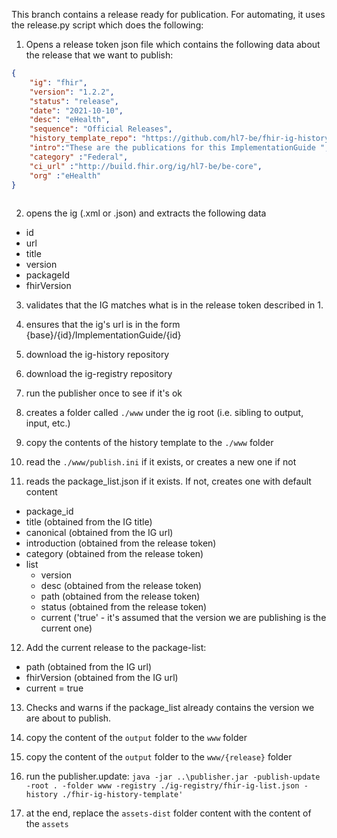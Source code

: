This branch contains a release ready for publication. For automating, it uses the release.py script which does the following:

1. Opens a release token json file which contains the following data about the release that we want to publish:
```json
{
    "ig": "fhir",
    "version": "1.2.2",
    "status": "release",
    "date": "2021-10-10",
    "desc": "eHealth",
    "sequence": "Official Releases",
    "history_template_repo": "https://github.com/hl7-be/fhir-ig-history-template.git",
    "intro":"These are the publications for this ImplementationGuide ",
    "category" :"Federal",
    "ci_url" :"http://build.fhir.org/ig/hl7-be/be-core",
    "org" :"eHealth"  
}
    
```

2. opens the ig (.xml or .json) and extracts the following data
* id
* url
* title
* version
* packageId
* fhirVersion

3. validates that the IG matches what is in the release token described in 1.

4. ensures that the ig's url is in the form {base}/{id}/ImplementationGuide/{id}

5. download the ig-history repository 

6. download the ig-registry repository

7. run the publisher once to see if it's ok

8. creates a folder called `./www` under the ig root (i.e. sibling to output, input, etc.)

9. copy the contents of the history template to the `./www` folder

10. read the `./www/publish.ini` if it exists, or creates a new one if not

11. reads the package_list.json if it exists. If not, creates one with default content
* package_id
* title (obtained from the IG title)
* canonical (obtained from the IG url)
* introduction (obtained from the release token)
* category (obtained from the release token)
* list
   * version 
   * desc (obtained from the release token)
   * path (obtained from the release token)
   * status (obtained from the release token)
   * current ('true' - it's assumed that the version we are publishing is the current one)

12. Add the current release to the package-list:
* path (obtained from the IG url)
* fhirVersion (obtained from the IG url)
* current = true

13. Checks and warns if the package_list already contains the version we are about to publish.

14. copy the content of the `output` folder to the `www` folder

15. copy the content of the `output` folder to the `www/{release}` folder

16. run the publisher.update:
`java -jar ..\publisher.jar -publish-update -root . -folder www -registry ./ig-registry/fhir-ig-list.json -history ./fhir-ig-history-template'`

17. at the end, replace the `assets-dist` folder content with the content of the `assets`

